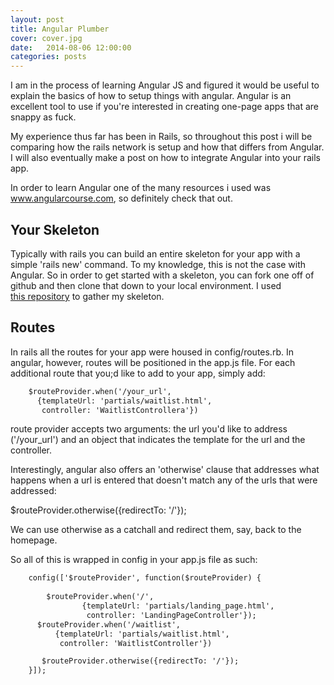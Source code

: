 ```yaml
---
layout: post
title: Angular Plumber
cover: cover.jpg
date:   2014-08-06 12:00:00
categories: posts
---
```








I am in the process of learning Angular JS and figured it would be useful to explain the basics of how to setup things with angular. Angular is an excellent tool to use if you're interested in creating one-page apps that are snappy as fuck. 

My experience thus far has been in Rails, so throughout this post i will be comparing how the rails network is setup and how that differs from Angular. I will also eventually make a post on how to integrate Angular into your rails app.

In order to learn Angular one of the many resources i used was www.angularcourse.com, so definitely check that out.

## Your Skeleton

Typically with rails you can build an entire skeleton for your app with a simple 'rails new' command. To my knowledge, this is not the case with Angular. So in order to get started with a skeleton, you can fork one off of github and then clone that down to your local environment. I used  
[this repository](https://github.com/fredsa/appengine-angular-seed-python) to gather my skeleton.



## Routes

In rails all the routes for your app were housed in config/routes.rb. In angular, however, routes will be positioned in the app.js file. For each additional route that you;d like to add to your app, simply add:

```html
	$routeProvider.when('/your_url',
      {templateUrl: 'partials/waitlist.html',
       controller: 'WaitlistControllera'})
```

route provider accepts two arguments: the url you'd like to address ('/your_url') and an object that indicates the template for the url and the controller.

Interestingly, angular also offers an 'otherwise' clause that addresses what happens when a url is entered that doesn't match any of the urls that were addressed:

$routeProvider.otherwise({redirectTo: '/'});

We can use otherwise as a catchall and redirect them, say, back to the homepage.

So all of this is wrapped in config  in your app.js file as such:

```html
	config(['$routeProvider', function($routeProvider) {
		
		$routeProvider.when('/', 
				{templateUrl: 'partials/landing_page.html', 
				 controller: 'LandingPageController'});
	  $routeProvider.when('/waitlist',
	      {templateUrl: 'partials/waitlist.html',
	       controller: 'WaitlistController'})

	   $routeProvider.otherwise({redirectTo: '/'});
	}]);
```

